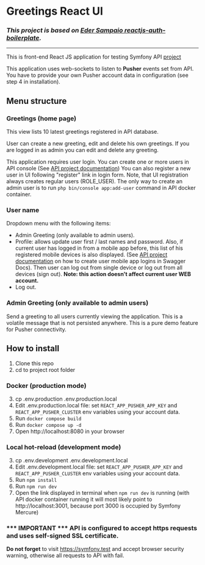 # Greetings React UI

### *This project is based on [Eder Sampaio reactjs-auth-boilerplate](https://github.com/ederssouza/reactjs-auth-boilerplate).*

-----

This is front-end React JS application for testing Symfony API [project](https://github.com/alex3493/greetings-api)

This application uses web-sockets to listen to **Pusher** events set from API. You have to
provide your own Pusher account data in configuration (see step 4 in installation).

## Menu structure

### Greetings (home page)

This view lists 10 latest greetings registered in API database.

User can create a new greeting, edit and delete his own greetings. If you are logged in as admin
you can edit and delete any greeting.

This application requires user login. You can create one or more users in API console (See [API project documentation](https://github.com/alex3493/greetings-api/blob/main/Readme.md))
You can also register a new user in UI following "register" link in login form. Note, that UI registration
always creates regular users (ROLE_USER). The only way to create an admin user is to run `php bin/console app:add-user` command in API docker container.

### User name

Dropdown menu with the following items:

- Admin Greeting (only available to admin users).
- Profile: allows update user first / last names and password. Also, if current user has logged in from a mobile app before, this list of his registered mobile devices
  is also displayed. (See [API project documentation](https://github.com/alex3493/greetings-api/blob/main/Readme.md) on how to create user
  mobile app logins in Swagger Docs). Then user can log out from single device or log out from all devices (sign out). **Note: this action doesn't affect
  current user WEB account.**
- Log out.

### Admin Greeting (only available to admin users)

Send a greeting to all users currently viewing the application. This is a volatile message that
is not persisted anywhere. This is a pure demo feature for Pusher connectivity.

## How to install

1. Clone this repo
2. cd to project root folder

### Docker (production mode)

3. cp .env.production .env.production.local
4. Edit .env.production.local file: set `REACT_APP_PUSHER_APP_KEY` and `REACT_APP_PUSHER_CLUSTER` env variables using your account data.
5. Run `docker compose build`
6. Run `docker compose up -d`
7. Open http://localhost:8080 in your browser

### Local hot-reload (development mode)

3. cp .env.development .env.development.local
4. Edit .env.development.local file: set `REACT_APP_PUSHER_APP_KEY` and `REACT_APP_PUSHER_CLUSTER` env variables using your account data.
5. Run `npm install`
6. Run `npm run dev`
7. Open the link displayed in terminal when `npm run dev` is running (with API docker container running it will most likely point to http://localhost:3001, because port 3000 is occupied by Symfony Mercure)

### *** IMPORTANT *** API is configured to accept https requests and uses self-signed SSL certificate.
**Do not forget** to visit https://symfony.test and accept browser security warning, otherwise all requests to API with fail.



